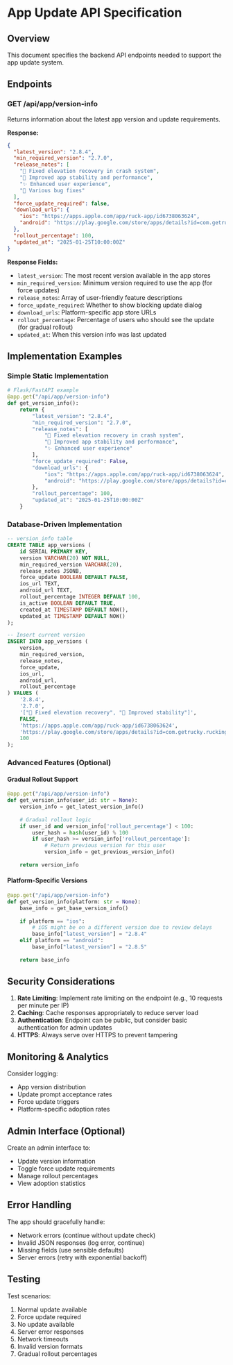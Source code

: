 # App Update API Specification

## Overview
This document specifies the backend API endpoints needed to support the app update system.

## Endpoints

### GET /api/app/version-info

Returns information about the latest app version and update requirements.

**Response:**
```json
{
  "latest_version": "2.8.4",
  "min_required_version": "2.7.0",
  "release_notes": [
    "🔧 Fixed elevation recovery in crash system",
    "📱 Improved app stability and performance", 
    "✨ Enhanced user experience",
    "🐛 Various bug fixes"
  ],
  "force_update_required": false,
  "download_urls": {
    "ios": "https://apps.apple.com/app/ruck-app/id6738063624",
    "android": "https://play.google.com/store/apps/details?id=com.getrucky.rucking_app"
  },
  "rollout_percentage": 100,
  "updated_at": "2025-01-25T10:00:00Z"
}
```

**Response Fields:**
- `latest_version`: The most recent version available in the app stores
- `min_required_version`: Minimum version required to use the app (for force updates)
- `release_notes`: Array of user-friendly feature descriptions
- `force_update_required`: Whether to show blocking update dialog
- `download_urls`: Platform-specific app store URLs
- `rollout_percentage`: Percentage of users who should see the update (for gradual rollout)
- `updated_at`: When this version info was last updated

## Implementation Examples

### Simple Static Implementation
```python
# Flask/FastAPI example
@app.get("/api/app/version-info")
def get_version_info():
    return {
        "latest_version": "2.8.4",
        "min_required_version": "2.7.0", 
        "release_notes": [
            "🔧 Fixed elevation recovery in crash system",
            "📱 Improved app stability and performance",
            "✨ Enhanced user experience"
        ],
        "force_update_required": False,
        "download_urls": {
            "ios": "https://apps.apple.com/app/ruck-app/id6738063624",
            "android": "https://play.google.com/store/apps/details?id=com.getrucky.rucking_app"
        },
        "rollout_percentage": 100,
        "updated_at": "2025-01-25T10:00:00Z"
    }
```

### Database-Driven Implementation
```sql
-- version_info table
CREATE TABLE app_versions (
    id SERIAL PRIMARY KEY,
    version VARCHAR(20) NOT NULL,
    min_required_version VARCHAR(20),
    release_notes JSONB,
    force_update BOOLEAN DEFAULT FALSE,
    ios_url TEXT,
    android_url TEXT,
    rollout_percentage INTEGER DEFAULT 100,
    is_active BOOLEAN DEFAULT TRUE,
    created_at TIMESTAMP DEFAULT NOW(),
    updated_at TIMESTAMP DEFAULT NOW()
);

-- Insert current version
INSERT INTO app_versions (
    version,
    min_required_version,
    release_notes,
    force_update,
    ios_url,
    android_url,
    rollout_percentage
) VALUES (
    '2.8.4',
    '2.7.0',
    '["🔧 Fixed elevation recovery", "📱 Improved stability"]',
    FALSE,
    'https://apps.apple.com/app/ruck-app/id6738063624',
    'https://play.google.com/store/apps/details?id=com.getrucky.rucking_app',
    100
);
```

### Advanced Features (Optional)

#### Gradual Rollout Support
```python
@app.get("/api/app/version-info")
def get_version_info(user_id: str = None):
    version_info = get_latest_version_info()
    
    # Gradual rollout logic
    if user_id and version_info['rollout_percentage'] < 100:
        user_hash = hash(user_id) % 100
        if user_hash >= version_info['rollout_percentage']:
            # Return previous version for this user
            version_info = get_previous_version_info()
    
    return version_info
```

#### Platform-Specific Versions
```python
@app.get("/api/app/version-info")
def get_version_info(platform: str = None):
    base_info = get_base_version_info()
    
    if platform == "ios":
        # iOS might be on a different version due to review delays
        base_info["latest_version"] = "2.8.4"
    elif platform == "android":
        base_info["latest_version"] = "2.8.5"
    
    return base_info
```

## Security Considerations

1. **Rate Limiting**: Implement rate limiting on the endpoint (e.g., 10 requests per minute per IP)
2. **Caching**: Cache responses appropriately to reduce server load
3. **Authentication**: Endpoint can be public, but consider basic authentication for admin updates
4. **HTTPS**: Always serve over HTTPS to prevent tampering

## Monitoring & Analytics

Consider logging:
- App version distribution
- Update prompt acceptance rates
- Force update triggers
- Platform-specific adoption rates

## Admin Interface (Optional)

Create an admin interface to:
- Update version information
- Toggle force update requirements
- Manage rollout percentages
- View adoption statistics

## Error Handling

The app should gracefully handle:
- Network errors (continue without update check)
- Invalid JSON responses (log error, continue)
- Missing fields (use sensible defaults)
- Server errors (retry with exponential backoff)

## Testing

Test scenarios:
1. Normal update available
2. Force update required  
3. No update available
4. Server error responses
5. Network timeouts
6. Invalid version formats
7. Gradual rollout percentages

